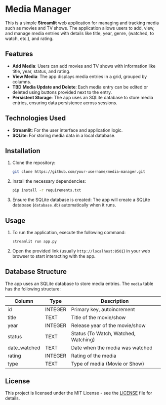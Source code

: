 
# Media Manager

This is a simple **Streamlit** web application for managing and tracking media such as movies and TV shows. The application allows users to add, view, and manage media entries with details like title, year, genre, (watched, to watch, etc.), and rating.

## Features
- **Add Media**: Users can add movies and TV shows with information like title, year, status, and rating.
- **View Media**: The app displays media entries in a grid, grouped by columns.
- **TBD** **Media Update and Delete**: Each media entry can be edited or deleted using buttons provided next to the entry.
- **Persistent Storage**: The app uses an SQLite database to store media entries, ensuring data persistence across sessions.

## Technologies Used
- **Streamlit**: For the user interface and application logic.
- **SQLite**: For storing media data in a local database.

## Installation

1. Clone the repository:
   ```bash
   git clone https://github.com/your-username/media-manager.git
   ```

2. Install the necessary dependencies:
   ```bash
   pip install -r requirements.txt
   ```

3. Ensure the SQLite database is created:
   The app will create a SQLite database (`database.db`) automatically when it runs.

## Usage

1. To run the application, execute the following command:
   ```bash
   streamlit run app.py
   ```

2. Open the provided link (usually `http://localhost:8501`) in your web browser to start interacting with the app.

## Database Structure

The app uses an SQLite database to store media entries. The `media` table has the following structure:

| Column       | Type     | Description                        |
|--------------|----------|------------------------------------|
| id           | INTEGER  | Primary key, autoincrement         |
| title        | TEXT     | Title of the movie/show            |
| year         | INTEGER  | Release year of the movie/show     |
| status       | TEXT     | Status (To Watch, Watched, Watching)|
| date_watched | TEXT     | Date when the media was watched    |
| rating       | INTEGER  | Rating of the media                |
| type         | TEXT     | Type of media (Movie or Show)      |

## License

This project is licensed under the MIT License - see the [LICENSE](LICENSE) file for details.
